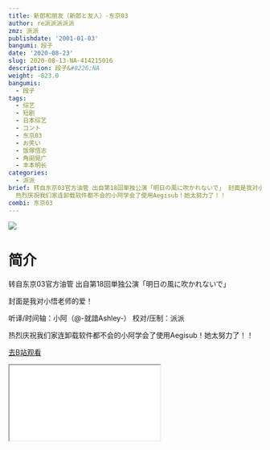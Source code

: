 ```yaml
---
title: 新郎和朋友（新郎と友人）-东京03
author: re派派派派派
zmz: 派派
publishdate: '2001-01-03'
bangumi: 段子
date: '2020-08-23'
slug: 2020-08-13-NA-414215016
description: 段子&#8226;NA
weight: -823.0
bangumis:
  - 段子
tags:
  - 综艺
  - 短剧
  - 日本综艺
  - コント
  - 东京03
  - お笑い
  - 饭塚悟志
  - 角田晃广
  - 丰本明长
categories:
  - 派派
brief: 转自东京03官方油管 出自第18回単独公演「明日の風に吹かれないで」 封面是我对小悟老师的爱！ 听译/时间轴：小阿（@-就諳Ashley-） 校对/压制：派派
  热烈庆祝我们家连卸载软件都不会的小阿学会了使用Aegisub！她太努力了！！
combi: 东京03
---
```

![](https://raw.githubusercontent.com/tcgriffith/owaraisite/master/static/tmpimg/78cd37e8de70bc25017222e047e9412b648f78bf.jpg.480.jpg)
# 简介  
转自东京03官方油管 出自第18回単独公演「明日の風に吹かれないで」

封面是我对小悟老师的爱！

听译/时间轴：小阿（@-就諳Ashley-）
校对/压制：派派

热烈庆祝我们家连卸载软件都不会的小阿学会了使用Aegisub！她太努力了！！  

[去B站观看](https://www.bilibili.com/video/av414215016/)
<div class ="resp-container"><iframe class="testiframe" src="//player.bilibili.com/player.html?aid=414215016"", scrolling="no", allowfullscreen="true" > </iframe></div> 
